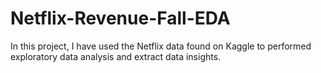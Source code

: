 # Netflix-Revenue-Fall-EDA
In this project, I have used the Netflix data found on Kaggle to performed exploratory data analysis and extract data insights. 
